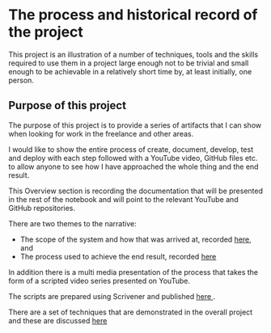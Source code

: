 # The process and historical record of the project
This project is an illustration of a number of techniques, tools and the skills required to use them in a project large enough not to be trivial and small enough to be achievable in a  relatively short time by, at least initially, one person. 

## Purpose of this project
The purpose of this project is to provide a series of artifacts that I can show when looking for work in the freelance and other areas.

I would like to show the entire process of create, document, develop, test and deploy with each step followed with a YouTube video, GitHub files etc. to allow anyone to see how I have approached the whole thing and the end result. 

This Overview section is recording the documentation that will be presented in the rest of the notebook and will point to the relevant YouTube and GitHub repositories. 

There are two themes to the narrative:
- The scope of the system and how that was arrived at, recorded [here](/Open-Source-Customer-Communication-Management-System-Project/Narrative/System-Scope), and
- The process used to achieve the end result, recorded [here](/Open-Source-Customer-Communication-Management-System-Project/Narrative/Development-Process)

In addition there is a multi media presentation of the process that takes the form of a scripted video series presented on YouTube.

The scripts are prepared using Scrivener and published [here ](/Open-Source-Customer-Communication-Management-System-Project/Narrative/Script-for-YouTube-series).

There are a set of techniques that are demonstrated in the overall project and these are discussed [here](  ) 